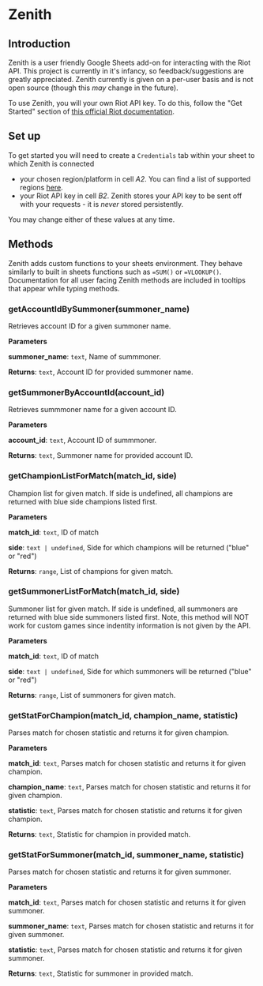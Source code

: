# Zenith

## Introduction

Zenith is a user friendly Google Sheets add-on for interacting with the Riot API. This project is currently in it's infancy, so feedback/suggestions are greatly appreciated. Zenith currently is given on a per-user basis and is not open source (though this _may_ change in the future).

To use Zenith, you will your own Riot API key. To do this, follow the "Get Started" section of [this official Riot documentation](https://developer.riotgames.com/docs/portal).

## Set up

To get started you will need to create a `Credentials` tab within your sheet to which Zenith is connected

- your chosen region/platform in cell _A2_. You can find a list of supported regions [here](https://developer.riotgames.com/docs/lol#_routing-values).
- your Riot API key in cell _B2_. Zenith stores your API key to be sent off with your requests - it is _never_ stored persistently.

You may change either of these values at any time.

## Methods

Zenith adds custom functions to your sheets environment. They behave similarly to built in sheets functions such as `=SUM()` or `=VLOOKUP()`. Documentation for all user facing Zenith methods are included in tooltips that appear while typing methods.

### getAccountIdBySummoner(summoner_name)

Retrieves account ID for a given summoner name.

**Parameters**

**summoner_name**: `text`, Name of summmoner.

**Returns**: `text`, Account ID for provided summoner name.

### getSummonerByAccountId(account_id)

Retrieves summmoner name for a given account ID.

**Parameters**

**account_id**: `text`, Account ID of summmoner.

**Returns**: `text`, Summoner name for provided account ID.

### getChampionListForMatch(match_id, side)

Champion list for given match. If side is undefined, all champions are returned with blue side champions listed first.

**Parameters**

**match_id**: `text`, ID of match

**side**: `text | undefined`, Side for which champions will be returned ("blue" or "red")

**Returns**: `range`, List of champions for given match.

### getSummonerListForMatch(match_id, side)

Summoner list for given match. If side is undefined, all summoners are returned with blue side summoners listed first. Note, this method will NOT work for custom games since indentity information is not given by the API.

**Parameters**

**match_id**: `text`, ID of match

**side**: `text | undefined`, Side for which summoners will be returned ("blue" or "red")

**Returns**: `range`, List of summoners for given match.

### getStatForChampion(match_id, champion_name, statistic)

Parses match for chosen statistic and returns it for given champion.

**Parameters**

**match_id**: `text`, Parses match for chosen statistic and returns it for given champion.

**champion_name**: `text`, Parses match for chosen statistic and returns it for given champion.

**statistic**: `text`, Parses match for chosen statistic and returns it for given champion.

**Returns**: `text`, Statistic for champion in provided match.

### getStatForSummoner(match_id, summoner_name, statistic)

Parses match for chosen statistic and returns it for given summoner.

**Parameters**

**match_id**: `text`, Parses match for chosen statistic and returns it for given summoner.

**summoner_name**: `text`, Parses match for chosen statistic and returns it for given summoner.

**statistic**: `text`, Parses match for chosen statistic and returns it for given summoner.

**Returns**: `text`, Statistic for summoner in provided match.
